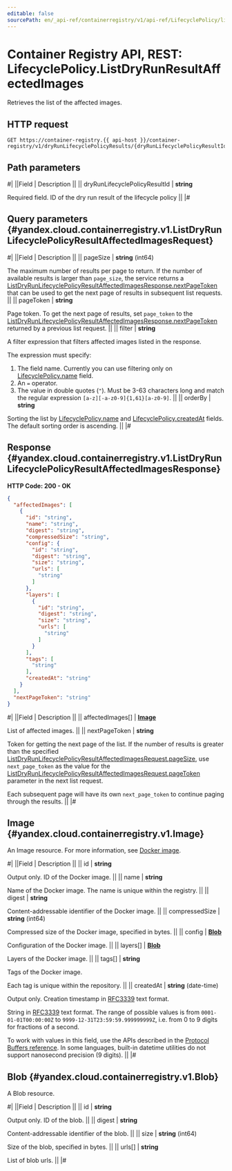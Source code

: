 ```yaml
---
editable: false
sourcePath: en/_api-ref/containerregistry/v1/api-ref/LifecyclePolicy/listDryRunResultAffectedImages.md
---
```


# Container Registry API, REST: LifecyclePolicy.ListDryRunResultAffectedImages

Retrieves the list of the affected images.

## HTTP request

```
GET https://container-registry.{{ api-host }}/container-registry/v1/dryRunLifecyclePolicyResults/{dryRunLifecyclePolicyResultId}:affectedImages
```

## Path parameters

#|
||Field | Description ||
|| dryRunLifecyclePolicyResultId | **string**

Required field. ID of the dry run result of the lifecycle policy ||
|#

## Query parameters {#yandex.cloud.containerregistry.v1.ListDryRunLifecyclePolicyResultAffectedImagesRequest}

#|
||Field | Description ||
|| pageSize | **string** (int64)

The maximum number of results per page to return. If the number of available
results is larger than `page_size`, the service returns a [ListDryRunLifecyclePolicyResultAffectedImagesResponse.nextPageToken](#yandex.cloud.containerregistry.v1.ListDryRunLifecyclePolicyResultAffectedImagesResponse)
that can be used to get the next page of results in subsequent list requests. ||
|| pageToken | **string**

Page token. To get the next page of results, set `page_token` to the
[ListDryRunLifecyclePolicyResultAffectedImagesResponse.nextPageToken](#yandex.cloud.containerregistry.v1.ListDryRunLifecyclePolicyResultAffectedImagesResponse) returned by a previous list request. ||
|| filter | **string**

A filter expression that filters affected images listed in the response.

The expression must specify:
1. The field name. Currently you can use filtering only on [LifecyclePolicy.name](/docs/container-registry/api-ref/LifecyclePolicy/get#yandex.cloud.containerregistry.v1.LifecyclePolicy) field.
2. An `=` operator.
3. The value in double quotes (`"`). Must be 3-63 characters long and match the regular expression `[a-z][-a-z0-9]{1,61}[a-z0-9]`. ||
|| orderBy | **string**

Sorting the list by [LifecyclePolicy.name](/docs/container-registry/api-ref/LifecyclePolicy/get#yandex.cloud.containerregistry.v1.LifecyclePolicy) and [LifecyclePolicy.createdAt](/docs/container-registry/api-ref/LifecyclePolicy/get#yandex.cloud.containerregistry.v1.LifecyclePolicy) fields.
The default sorting order is ascending. ||
|#

## Response {#yandex.cloud.containerregistry.v1.ListDryRunLifecyclePolicyResultAffectedImagesResponse}

**HTTP Code: 200 - OK**

```json
{
  "affectedImages": [
    {
      "id": "string",
      "name": "string",
      "digest": "string",
      "compressedSize": "string",
      "config": {
        "id": "string",
        "digest": "string",
        "size": "string",
        "urls": [
          "string"
        ]
      },
      "layers": [
        {
          "id": "string",
          "digest": "string",
          "size": "string",
          "urls": [
            "string"
          ]
        }
      ],
      "tags": [
        "string"
      ],
      "createdAt": "string"
    }
  ],
  "nextPageToken": "string"
}
```

#|
||Field | Description ||
|| affectedImages[] | **[Image](#yandex.cloud.containerregistry.v1.Image)**

List of affected images. ||
|| nextPageToken | **string**

Token for getting the next page of the list. If the number of results is greater than
the specified [ListDryRunLifecyclePolicyResultAffectedImagesRequest.pageSize](#yandex.cloud.containerregistry.v1.ListDryRunLifecyclePolicyResultAffectedImagesRequest), use `next_page_token` as the value
for the [ListDryRunLifecyclePolicyResultAffectedImagesRequest.pageToken](#yandex.cloud.containerregistry.v1.ListDryRunLifecyclePolicyResultAffectedImagesRequest) parameter in the next list request.

Each subsequent page will have its own `next_page_token` to continue paging through the results. ||
|#

## Image {#yandex.cloud.containerregistry.v1.Image}

An Image resource. For more information, see [Docker image](/docs/container-registry/concepts/docker-image).

#|
||Field | Description ||
|| id | **string**

Output only. ID of the Docker image. ||
|| name | **string**

Name of the Docker image.
The name is unique within the registry. ||
|| digest | **string**

Content-addressable identifier of the Docker image. ||
|| compressedSize | **string** (int64)

Compressed size of the Docker image, specified in bytes. ||
|| config | **[Blob](#yandex.cloud.containerregistry.v1.Blob)**

Configuration of the Docker image. ||
|| layers[] | **[Blob](#yandex.cloud.containerregistry.v1.Blob)**

Layers of the Docker image. ||
|| tags[] | **string**

Tags of the Docker image.

Each tag is unique within the repository. ||
|| createdAt | **string** (date-time)

Output only. Creation timestamp in [RFC3339](https://www.ietf.org/rfc/rfc3339.txt) text format.

String in [RFC3339](https://www.ietf.org/rfc/rfc3339.txt) text format. The range of possible values is from
`0001-01-01T00:00:00Z` to `9999-12-31T23:59:59.999999999Z`, i.e. from 0 to 9 digits for fractions of a second.

To work with values in this field, use the APIs described in the
[Protocol Buffers reference](https://developers.google.com/protocol-buffers/docs/reference/overview).
In some languages, built-in datetime utilities do not support nanosecond precision (9 digits). ||
|#

## Blob {#yandex.cloud.containerregistry.v1.Blob}

A Blob resource.

#|
||Field | Description ||
|| id | **string**

Output only. ID of the blob. ||
|| digest | **string**

Content-addressable identifier of the blob. ||
|| size | **string** (int64)

Size of the blob, specified in bytes. ||
|| urls[] | **string**

List of blob urls. ||
|#